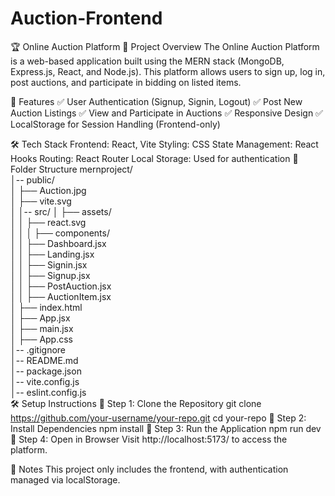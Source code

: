 # Auction-Frontend
🏆 Online Auction Platform
📌 Project Overview
The Online Auction Platform is a web-based application built using the MERN stack (MongoDB, Express.js, React, and Node.js). This platform allows users to sign up, log in, post auctions, and participate in bidding on listed items.

🚀 Features
✅ User Authentication (Signup, Signin, Logout)
✅ Post New Auction Listings
✅ View and Participate in Auctions
✅ Responsive Design
✅ LocalStorage for Session Handling (Frontend-only)

🛠 Tech Stack
Frontend: React, Vite
Styling: CSS
State Management: React Hooks
Routing: React Router
Local Storage: Used for authentication 
📂 Folder Structure
mernproject/  
│-- public/  
│   ├── Auction.jpg  
│   ├── vite.svg  
│ 
│-- src/ 
│   ├── assets/  
│   │   ├── react.svg  
│   │ 
│   ├── components/  
│   │   ├── Dashboard.jsx  
│   │   ├── Landing.jsx  
│   │   ├── Signin.jsx  
│   │   ├── Signup.jsx  
│   │   ├── PostAuction.jsx  
│   │   ├── AuctionItem.jsx  
│   ├── index.html  
│   ├── App.jsx  
│   ├── main.jsx  
│   ├── App.css  
│-- .gitignore  
│-- README.md  
│-- package.json  
│-- vite.config.js  
│-- eslint.config.js  
🛠 Setup Instructions
🔹 Step 1: Clone the Repository
git clone https://github.com/your-username/your-repo.git
cd your-repo
🔹 Step 2: Install Dependencies
npm install
🔹 Step 3: Run the Application
npm run dev
🔹 Step 4: Open in Browser
Visit http://localhost:5173/ to access the platform.

📌 Notes
This project only includes the frontend, with authentication managed via localStorage.
